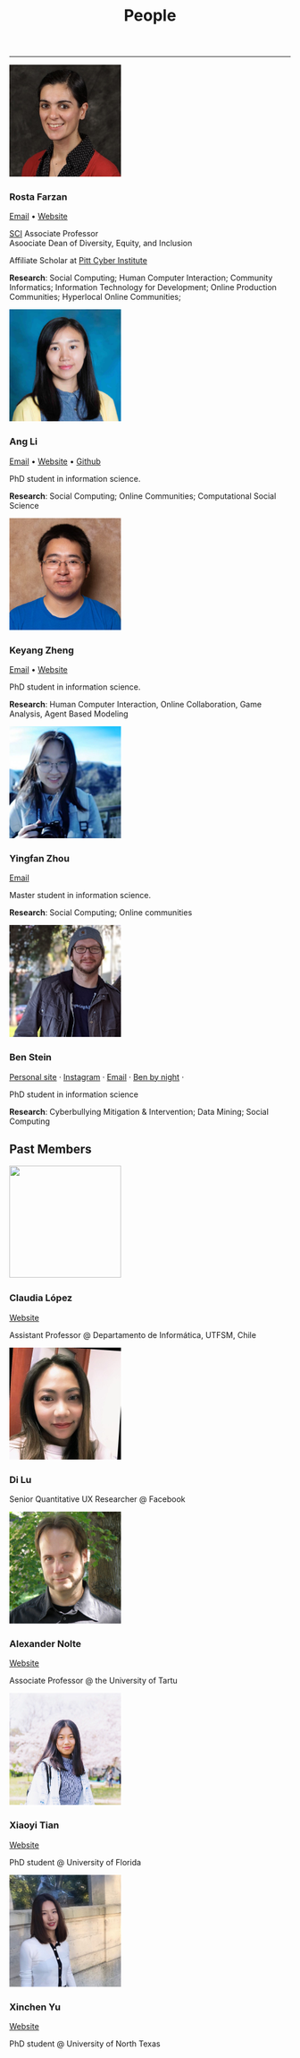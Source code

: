 ﻿---
layout: single
classes: wide
title: "People"
excerpt: "Members of SSC Labs"
sitemap: true
permalink: /people.html
---
<!-- Please copy the whole div part, and change the value to your own according to the notes, just put your version before or under others' div. No need to wrap it into other structures. -->
<!-- Please change the order of people in some reasonable manner,  don't steal Rosta's No.1 spot. -->


<hr />

<div class="person">
  <div class="profile-img">
    <img src="/assets/img/rosta.jpg" alt="" height="200" width="200">
  </div>
  <div class="profile-text">
    <h3>
      Rosta Farzan
    </h3>
    <p class="links">
      <a href="mailto:rfarzan@pitt.edu">Email</a>
      •
      <a href="http://rosta-farzan.net/">Website</a>
    </p>
    <p class="info"><a href="https://sci.pitt.edu">SCI</a> Associate Professor<br/>Asoociate Dean of Diversity, Equity, and Inclusion</p>
    <p class="info">Affiliate Scholar at <a href="https://www.cyber.pitt.edu/">Pitt Cyber Institute</a></p>
    <p class="research"><b>Research</b>: Social Computing; Human Computer Interaction;  Community Informatics; Information Technology for Development; Online Production Communities; Hyperlocal Online Communities;</p>
  </div>
</div>

<div class="person">
  <div class="profile-img">
    <img src="/assets/img/AngProfilePhotoCrop1.jpg" alt="" height="200" width="200">
  </div>
  <div class="profile-text">
    <h3>
      Ang Li
    </h3>
    <p class="links">
      <a href="mailto:anl125@pitt.edu">Email</a>
      •
      <a href="https://littlerabbithole.github.io/">Website</a>
      •
      <a href="https://github.com/LittleRabbitHole">Github</a>
    </p>
    <p class="info">PhD student in information science.</p>
    <p class="research"><b>Research</b>: Social Computing; Online Communities; Computational Social Science </p>
  </div>
</div>

<div class="person">
  <div class="profile-img">
    <!-- put your profile picture in the /assets/img/ folder, please choose a square picture (H:W=1:1), and then change the value of src to your picture location. -->
    <img src="/assets/img/keyang.jpg" alt="" height="200" width="200">
  </div>
  <div class="profile-text">
    <h3>
      <!-- change the value to your name -->
      Keyang Zheng
    </h3>
    <p class="links">
      <!-- you can choose to put your email, website, google scholar or any other web links in this section, just don't over do it, use "•" as the separator between each links -->
      <!-- of course, you can skip this section. Just delete the <p> tag if you choose to skip -->
      <a href="mailto:kez20@pitt.edu">Email</a>
      <!-- the value of href is the address of this link, and the value between <a></a> tag is what people will actually see on the website -->
      •
      <a href="https://blog.keyang.xyz">Website</a>
    </p>
    <!-- Well this is obvious, change the value accordingly. -->
    <p class="info">PhD student in information science.</p>
    <!-- Next is your research interests, if you are not sure or not decided yet, just skip this section all together, don't delete <b>Research</b>: if your are just writing the areas of your interests. And you can also write a short paragraph about your researches if you are the boss. -->
    <p class="research"><b>Research</b>: Human Computer Interaction, Online Collaboration, Game Analysis, Agent Based Modeling</p>
  </div>
</div>

<div class="person">
  <div class="profile-img">
    <img src="/assets/img/yingfan.JPG" alt="" height="200" width="200">
  </div>
  <div class="profile-text">
    <h3>
      Yingfan Zhou
    </h3>
    <p class="links">
      <a href="mailto:yiz142@pitt.edu">Email</a>
     </p>
    <p class="info">Master student in information science.</p>
    <p class="research"><b>Research</b>: Social Computing; Online communities </p>
  </div>
</div>

<div class="person">
  <div class="profile-img">
    <img src="/assets/img/ben-avatar.jpg" alt="Photo of Ben" height="200" width="200">
  </div>
  <div class="profile-text">
    <h3>
      Ben Stein
    </h3>
    <p class="links">
      <a href="https://benstein.io">Personal site</a> ·
      <a href="https://www.instagram.com/bensstein">Instagram</a> ·
      <a href="mailto:ben.stein@pitt.edu">Email</a> ·
      <a href="https://soundcloud.com/awake-in-pittsburgh">Ben by night</a> ·
     </p>
    <p class="info">PhD student in information science</p>
    <p class="research"><b>Research</b>: Cyberbullying Mitigation & Intervention; Data Mining; Social Computing</p>
  </div>
</div>

<div class="subtitle">
  <h2>
    Past Members
  </h2>
  </h>
</div>

<div class="person">
  <div class="profile-img">
    <img src="https://via.placeholder.com/200x200?text=Placeholder_pic" alt="" height="200" width="200">
  </div>
  <div class="profile-text">
    <h3>
      Claudia López
    </h3>
    <p class="links">
      <a href="https://claudialopezsite.wordpress.com/">Website</a>
     </p>
    <p class="where">Assistant Professor @ Departamento de Informática, UTFSM, Chile</p>
  </div>
</div>

<div class="person">
  <div class="profile-img">
    <img src="/assets/img/di_pic.jpg" alt="" height="200" width="200">
  </div>
  <div class="profile-text">
    <h3>
      Di Lu
    </h3>
    <p class="where">Senior Quantitative UX Researcher @ Facebook</p>
  </div>
</div>

<div class="person">
  <div class="profile-img">
    <img src="/assets/img/profilepic_alex.jpg" alt="" height="200" width="200">
  </div>
  <div class="profile-text">
    <h3>
      Alexander Nolte
    </h3>
    <p class="links">
      <a href="https://alexandernolte.github.io/">Website</a>
     </p>
    <p class="where">Associate Professor @ the University of Tartu</p>
  </div>
</div>

<div class="person">
  <div class="profile-img">
    <img src="/assets/img/XiaoyiImg.jpg" alt="" height="200" width="200">
  </div>
  <div class="profile-text">
    <h3>
      Xiaoyi Tian
    </h3>
    <p class="links">
      <a href="https://txiaoyi.com/">Website</a>
     </p>
    <p class="where">PhD student @ University of Florida</p>
  </div>
</div>

<div class="person">
  <div class="profile-img">
    <img src="/assets/img/Xinchen.jpg" alt="" height="200" width="200">
  </div>
  <div class="profile-text">
    <h3>
      Xinchen Yu
    </h3>
    <p class="links">
      <a href="https://sites.google.com/view/xinchen-yu/">Website</a>
     </p>
    <p class="where">PhD student @ University of North Texas</p>
  </div>
</div>